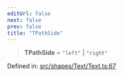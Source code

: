 ```yaml
---
editUrl: false
next: false
prev: false
title: "TPathSide"
---
```


> **TPathSide** = `"left"` \| `"right"`

Defined in: [src/shapes/Text/Text.ts:67](https://github.com/fabricjs/fabric.js/blob/b4f67b1cfd353d0e2763b168e07bce6b67895452/src/shapes/Text/Text.ts#L67)
